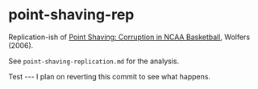 # point-shaving-rep
Replication-ish of [Point Shaving: Corruption in NCAA Basketball](https://users.nber.org/~jwolfers/papers/PointShaving.pdf), Wolfers (2006).

See `point-shaving-replication.md` for the analysis. 

Test --- I plan on reverting this commit to see what happens.
